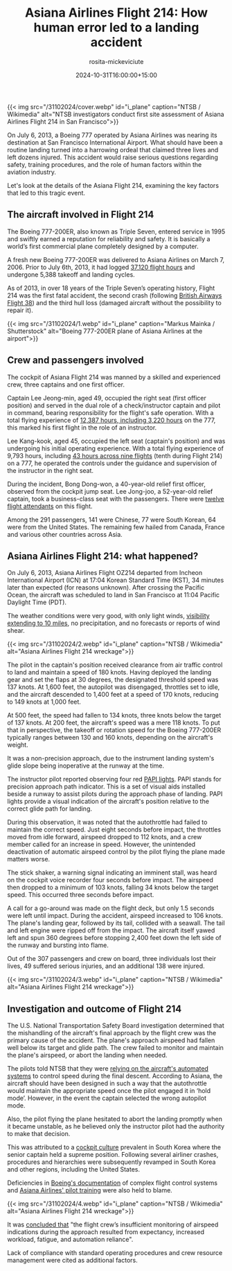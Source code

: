 ﻿---
title: "Asiana Airlines Flight 214: How human error led to a landing accident"
meta_title: "Asiana Flight 214 landing accident caused by human error"
description: "In July 2013, a Boeing 777 operated by Asiana Airlines experienced a landing accident caused by human error, resulting in the tragic loss of three lives."
date: 2024-10-31T16:00:00+15:00
draft: false
thumb: "/31102024/cover.webp"
thumb_alt: "NTSB investigators conduct first site assessment of Asiana Airlines Flight 214 in San Francisco"
author: "rosita-mickeviciute"
is_article: true
---

{{< img src="/31102024/cover.webp" id="i\_plane" caption="NTSB / Wikimedia" alt="NTSB investigators conduct first site assessment of Asiana Airlines Flight 214 in San Francisco">}}

On July 6, 2013, a Boeing 777 operated by Asiana Airlines was nearing its destination at San Francisco International Airport. What should have been a routine landing turned into a harrowing ordeal that claimed three lives and left dozens injured. This accident would raise serious questions regarding safety, training procedures, and the role of human factors within the aviation industry.

Let's look at the details of the Asiana Flight 214, examining the key factors that led to this tragic event.

## The aircraft involved in Flight 214

The Boeing 777-200ER, also known as Triple Seven, entered service in 1995 and swiftly earned a reputation for reliability and safety. It is basically a world’s first commercial plane completely designed by a computer. 

A fresh new Boeing 777-200ER was delivered to Asiana Airlines on March 7, 2006. Prior to July 6th, 2013, it had logged [37,120 flight hours](https://www.ntsb.gov/investigations/AccidentReports/Reports/AAR1401.pdf) and undergone 5,388 takeoff and landing cycles.

As of 2013, in over 18 years of the Triple Seven’s operating history, Flight 214 was the first fatal accident, the second crash (following [British Airways Flight 38](https://samchui.com/2023/03/05/miracle-on-british-airways-flight-38-boeing-777s-first-hull-loss/)) and the third hull loss (damaged aircraft without the possibility to repair it).

{{< img src="/31102024/1.webp" id="i\_plane" caption="Markus Mainka / Shutterstock" alt="Boeing 777-200ER plane of Asiana Airlines at the airport">}}

## Crew and passengers involved

The cockpit of Asiana Flight 214 was manned by a skilled and experienced crew, three captains and one first officer. 

Captain Lee Jeong-min, aged 49, occupied the right seat (first officer position) and served in the dual role of a check/instructor captain and pilot in command, bearing responsibility for the flight's safe operation. With a total flying experience of [12,387 hours, including 3,220 hours](https://www.itv.com/news/update/2013-07-07/asiana-airlines-crash-the-pilots/) on the 777, this marked his first flight in the role of an instructor. 

Lee Kang-kook, aged 45, occupied the left seat (captain's position) and was undergoing his initial operating experience. With a total flying experience of 9,793 hours, including [43 hours across nine flights](https://abcnews.go.com/US/asiana-airlines-crash-pilot-9th-training-flight-boeing/story?id=19602576) (tenth during Flight 214) on a 777, he operated the controls under the guidance and supervision of the instructor in the right seat.


During the incident, Bong Dong-won, a 40-year-old relief first officer, observed from the cockpit jump seat. Lee Jong-joo, a 52-year-old relief captain, took a business-class seat with the passengers. There were [twelve flight attendants](https://www.youtube.com/watch?v=zZZy_IC06ac) on this flight. 

Among the 291 passengers, 141 were Chinese, 77 were South Korean, 64 were from the United States. The remaining few hailed from Canada, France and various other countries across Asia.

## Asiana Airlines Flight 214: what happened?

On July 6, 2013, Asiana Airlines Flight OZ214 departed from Incheon International Airport (ICN) at 17:04 Korean Standard Time (KST), 34 minutes later than expected (for reasons unknown). After crossing the Pacific Ocean, the aircraft was scheduled to land in San Francisco at 11:04 Pacific Daylight Time (PDT). 

The weather conditions were very good, with only light winds, [visibility extending to 10 miles](https://www.youtube.com/watch?v=XLYeUbeyfOg), no precipitation, and no forecasts or reports of wind shear.

{{< img src="/31102024/2.webp" id="i\_plane" caption="NTSB / Wikimedia" alt="Asiana Airlines Flight 214 wreckage">}}

The pilot in the captain's position received clearance from air traffic control to land and maintain a speed of 180 knots. Having deployed the landing gear and set the flaps at 30 degrees, the designated threshold speed was 137 knots. At 1,600 feet, the autopilot was disengaged, throttles set to idle, and the aircraft descended to 1,400 feet at a speed of 170 knots, reducing to 149 knots at 1,000 feet. 

At 500 feet, the speed had fallen to 134 knots, three knots below the target of 137 knots. At 200 feet, the aircraft's speed was a mere 118 knots. To put that in perspective, the takeoff or rotation speed for the Boeing 777-200ER typically ranges between 130 and 160 knots, depending on the aircraft's weight.

It was a non-precision approach, due to the instrument landing system's glide slope being inoperative at the runway at the time. 

The instructor pilot reported observing four red [PAPI lights](https://avherald.com/h?article=464ef64f&opt=4096). PAPI stands for precision approach path indicator. This is a set of visual aids installed beside a runway to assist pilots during the approach phase of landing. PAPI lights provide a visual indication of the aircraft's position relative to the correct glide path for landing. 

During this observation, it was noted that the autothrottle had failed to maintain the correct speed. Just eight seconds before impact, the throttles moved from idle forward, airspeed dropped to 112 knots, and a crew member called for an increase in speed. However, the unintended deactivation of automatic airspeed control by the pilot flying the plane made matters worse.

The stick shaker, a warning signal indicating an imminent stall, was heard on the cockpit voice recorder four seconds before impact. The airspeed then dropped to a minimum of 103 knots, falling 34 knots below the target speed. This occurred three seconds before impact.

A call for a go-around was made on the flight deck, but only 1.5 seconds were left until impact. During the accident, airspeed increased to 106 knots. The plane's landing gear, followed by its tail, collided with a seawall. The tail and left engine were ripped off from the impact. The aircraft itself yawed left and spun 360 degrees before stopping 2,400 feet down the left side of the runway and bursting into flame. 

Out of the 307 passengers and crew on board, three individuals lost their lives, 49 suffered serious injuries, and an additional 138 were injured.

{{< img src="/31102024/3.webp" id="i\_plane" caption="NTSB / Wikimedia" alt="Asiana Airlines Flight 214 wreckage">}}

## Investigation and outcome of Flight 214

The U.S. National Transportation Safety Board investigation determined that the mishandling of the aircraft's final approach by the flight crew was the primary cause of the accident. The plane's approach airspeed had fallen well below its target and glide path. The crew failed to monitor and maintain the plane's airspeed, or abort the landing when needed.

The pilots told NTSB that they were [relying on the aircraft's automated systems](https://www.latimes.com/local/la-xpm-2013-jul-09-la-me-sfo-crash-probe-20130710-story.html) to control speed during the final descent. According to Asiana, the aircraft should have been designed in such a way that the autothrottle would maintain the appropriate speed once the pilot engaged it in ‘hold mode’. However, in the event the captain selected the wrong autopilot mode.

Also, the pilot flying the plane hesitated to abort the landing promptly when it became unstable, as he believed only the instructor pilot had the authority to make that decision. 

This was attributed to a [cockpit culture](https://nypost.com/2014/06/24/pilot-mismanagement-caused-asiana-plane-crash-feds/) prevalent in South Korea where the senior captain held a supreme position. Following several airliner crashes, procedures and hierarchies were subsequently revamped in South Korea and other regions, including the United States.

Deficiencies in [Boeing's documentation](https://www.reuters.com/article/us-usa-crash-asiana-lawsuit-idUSBRE96G01V20130717/) of complex flight control systems and [Asiana Airlines' pilot training](https://www.nbcnews.com/news/us-news/asiana-airline-chief-says-it-plans-improve-pilot-training-after-nvna19370461) were also held to blame.

{{< img src="/31102024/4.webp" id="i\_plane" caption="NTSB / Wikimedia" alt="Asiana Airlines Flight 214 wreckage">}}

It was [concluded that](https://www.ntsb.gov/investigations/accidentreports/reports/aar1401.pdf) "the flight crew’s insufficient monitoring of airspeed indications during the approach resulted from expectancy, increased workload, fatigue, and automation reliance".

Lack of compliance with standard operating procedures and crew resource management were cited as additional factors.

